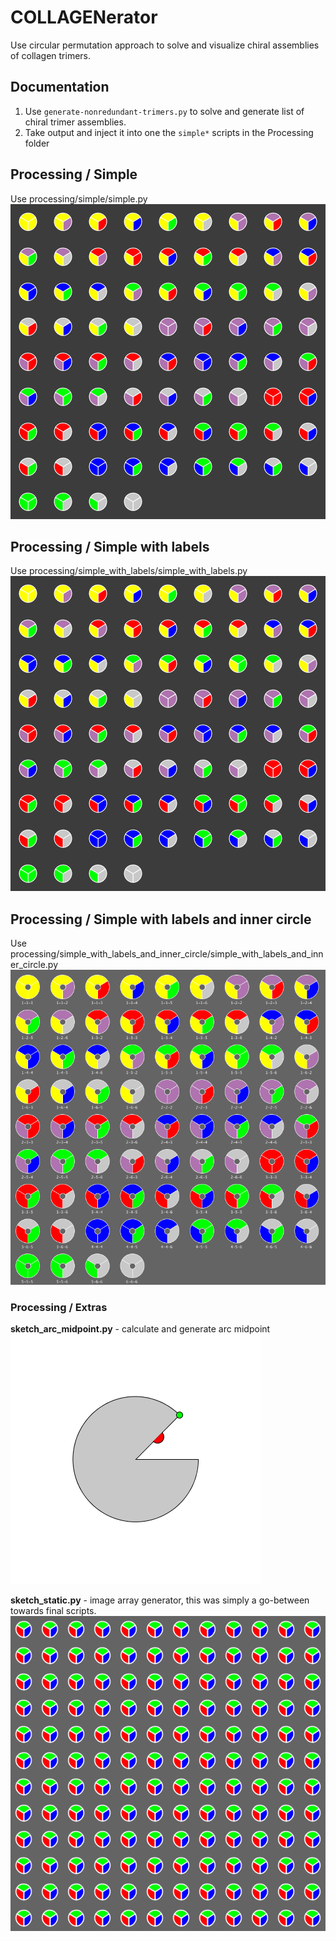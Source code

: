 # COLLAGENerator
Use circular permutation approach to solve and visualize chiral assemblies of collagen trimers.

## Documentation

1. Use `generate-nonredundant-trimers.py` to solve and generate list of chiral trimer assemblies.
2. Take output and inject it into one the `simple*` scripts in the Processing folder

## Processing / Simple
Use processing/simple/simple.py
![Alt text](processing/simple/simple.png?raw=true)

## Processing / Simple with labels
Use processing/simple_with_labels/simple_with_labels.py
![Alt text](processing/simple/simple.png?raw=true)

## Processing / Simple with labels and inner circle
Use processing/simple_with_labels_and_inner_circle/simple_with_labels_and_inner_circle.py
![Alt text](processing/simple_with_labels_and_inner_circle/simple_with_labels_and_inner_circle.png?raw=true)


### Processing / Extras
**sketch_arc_midpoint.py** - calculate and generate arc midpoint
![Alt text](processing/extras/sketch_arc_midpoint/sketch_arc_midpoint.png?raw=true)

**sketch_static.py** - image array generator, this was simply a go-between towards final scripts.
![Alt text](processing/extras/sketch_static/sketch_static.png?raw=true)

